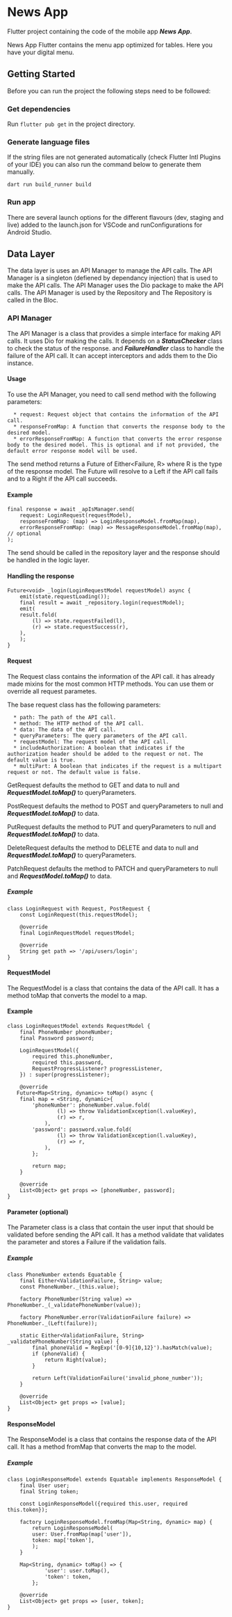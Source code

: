# News App

Flutter project containing the code of the mobile app **_News App_**.

News App Flutter contains the menu app optimized for tables. Here you have your digital menu.

## Getting Started

Before you can run the project the following steps need to be followed:

### Get dependencies

Run `flutter pub get` in the project directory.

### Generate language files 

If the string files are not generated automatically (check Flutter Intl Plugins of your IDE) you can also run the command below to generate them manually.

```
dart run build_runner build
```

### Run app

There are several launch options for the different flavours (dev, staging and live) added to the launch.json for VSCode and runConfigurations for Android Studio.

## Data Layer
The data layer is uses an API Manager to manage the API calls. The API Manager is a singleton (defiened by dependancy injection) that is used to make the API calls. The API Manager uses the Dio package to make the API calls. The API Manager is used by the Repository and The Repository is called in the Bloc.

### API Manager

The API Manager is a class that provides a simple interface for making API calls. It uses Dio for making the calls. It depends on a **_StatusChecker_** class to check the status of the response. and **_FailureHandler_** class to handle the failure of the API call. It can accept interceptors and adds them to the Dio instance.

#### Usage

To use the API Manager, you need to call send method with the following parameters:

      * request: Request object that contains the information of the API call.
      * responseFromMap: A function that converts the response body to the desired model.
      * errorResponseFromMap: A function that converts the error response body to the desired model. This is optional and if not provided, the default error response model will be used.

The send method returns a Future of Either<Failure, R> where R is the type of the response model. The Future will resolve to a Left<Failure> if the API call fails and to a Right<R> if the API call succeeds.

#### Example

    final response = await _apIsManager.send(
        request: LoginRequest(requestModel),
        responseFromMap: (map) => LoginResponseModel.fromMap(map),
        errorResponseFromMap: (map) => MessageResponseModel.fromMap(map), // optional
    );

The send should be called in the repository layer and the response should be handled in the logic layer.

#### Handling the response

    Future<void> _login(LoginRequestModel requestModel) async {
        emit(state.requestLoading());
        final result = await _repository.login(requestModel);
        emit(
        result.fold(
            (l) => state.requestFailed(l),
            (r) => state.requestSuccess(r),
        ),
        );
    }

#### Request

The Request class contains the information of the API call. it has already made mixins for the most common HTTP methods. You can use them or override all request parametes.

The base request class has the following parameters:

      * path: The path of the API call.
      * method: The HTTP method of the API call.
      * data: The data of the API call.
      * queryParameters: The query parameters of the API call.
      * requestModel: The request model of the API call.
      * includeAuthorization: A boolean that indicates if the authorization header should be added to the request or not. The default value is true.
      * multiPart: A boolean that indicates if the request is a multipart request or not. The default value is false.

GetRequest defaults the method to GET and data to null and **_RequestModel.toMap()_** to queryParameters.

PostRequest defaults the method to POST and queryParameters to null and **_RequestModel.toMap()_** to data.

PutRequest defaults the method to PUT and queryParameters to null and **_RequestModel.toMap()_** to data.

DeleteRequest defaults the method to DELETE and data to null and **_RequestModel.toMap()_** to queryParameters.

PatchRequest defaults the method to PATCH and queryParameters to null and **_RequestModel.toMap()_** to data.

##### Example

    class LoginRequest with Request, PostRequest {
        const LoginRequest(this.requestModel);

        @override
        final LoginRequestModel requestModel;

        @override
        String get path => '/api/users/login';
    }

#### RequestModel

The RequestModel is a class that contains the data of the API call. It has a method toMap that converts the model to a map.

#### Example

    class LoginRequestModel extends RequestModel {
        final PhoneNumber phoneNumber;
        final Password password;

        LoginRequestModel({
            required this.phoneNumber,
            required this.password,
            RequestProgressListener? progressListener,
        }) : super(progressListener);

        @override
       Future<Map<String, dynamic>> toMap() async {
        final map = <String, dynamic>{
            'phoneNumber': phoneNumber.value.fold(
                    (l) => throw ValidationException(l.valueKey),
                    (r) => r,
                ),
            'password': password.value.fold(
                    (l) => throw ValidationException(l.valueKey),
                    (r) => r,
                ),
            };

            return map;
        }

        @override
        List<Object> get props => [phoneNumber, password];
    }

#### Parameter (optional)

The Parameter class is a class that contain the user input that should be validated before sending the API call. It has a method validate that validates the parameter and stores a Failure if the validation fails.

##### Example

    class PhoneNumber extends Equatable {
        final Either<ValidationFailure, String> value;
        const PhoneNumber._(this.value);

        factory PhoneNumber(String value) =>  PhoneNumber._(_validatePhoneNumber(value));

        factory PhoneNumber.error(ValidationFailure failure) => PhoneNumber._(Left(failure));

        static Either<ValidationFailure, String> _validatePhoneNumber(String value) {
            final phoneValid = RegExp('[0-9]{10,12}').hasMatch(value);
            if (phoneValid) {
                return Right(value);
            }

            return Left(ValidationFailure('invalid_phone_number'));
        }

        @override
        List<Object> get props => [value];
    }

#### ResponseModel

The ResponseModel is a class that contains the response data of the API call. It has a method fromMap that converts the map to the model.

##### Example

    class LoginResponseModel extends Equatable implements ResponseModel {
        final User user;
        final String token;

        const LoginResponseModel({required this.user, required this.token});

        factory LoginResponseModel.fromMap(Map<String, dynamic> map) {
            return LoginResponseModel(
            user: User.fromMap(map['user']),
            token: map['token'],
            );
        }

        Map<String, dynamic> toMap() => {
                'user': user.toMap(),
                'token': token,
            };

        @override
        List<Object> get props => [user, token];
    }
